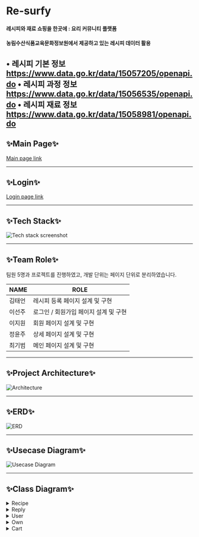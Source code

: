 # Re-surfy
#### 레시피와 재료 쇼핑을 한곳에 : 요리 커뮤니티 플랫폼

#### 농림수산식품교육문화정보원에서 제공하고 있는 레시피 데이터 활용

• 레시피 기본 정보
https://www.data.go.kr/data/15057205/openapi.do
• 레시피 과정 정보
https://www.data.go.kr/data/15056535/openapi.do
• 레시피 재료 정보
https://www.data.go.kr/data/15058981/openapi.do
---

## ✨Main Page✨  
[Main page link](https://github.com/KIPUMP/Re-surfy_Project/assets/86760876/fceae9b4-294d-496a-9d4c-acc63517930c)

---

## ✨Login✨  
[Login page link](https://github.com/user-attachments/assets/c0181478-6285-4363-b9e4-45e51771832b)

---

## ✨Tech Stack✨  
![Tech stack screenshot](https://github.com/KIPUMP/Re-surfy_Project/assets/86760876/8e1e746a-d3bb-4818-8520-f2ad8fc436d7)

---

## ✨Team Role✨  
팀원 5명과 프로젝트를 진행하였고, 개발 단위는 페이지 단위로 분리하였습니다.

| NAME    | ROLE                         |
| ------- | ---------------------------- |
| 김태언  | 레시피 등록 페이지 설계 및 구현 |
| 이선주  | 로그인 / 회원가입 페이지 설계 및 구현 |
| 이지원  | 회원 페이지 설계 및 구현      |
| 정윤주  | 상세 페이지 설계 및 구현      |
| 최기범  | 메인 페이지 설계 및 구현      |

---

## ✨Project Architecture✨  
![Architecture](https://github.com/user-attachments/assets/0b26977f-2e0c-4755-b87a-b34626d278b9)

---

## ✨ERD✨  
![ERD](https://github.com/KIPUMP/Re-surfy_Project/assets/86760876/f04ac3fc-ceda-4d5b-836f-b67f25ea0758)

---

## ✨Usecase Diagram✨  
![Usecase Diagram](https://github.com/KIPUMP/Re-surfy_Project/assets/86760876/83c8d961-283e-4404-b87b-7e6ebe78c4b6)

---

## ✨Class Diagram✨  

<details>
  <summary>Recipe</summary>
  
  ![Recipe Diagram](https://github.com/user-attachments/assets/7c5f1c62-b3bd-43b4-bf9f-15435f525d1a)
</details>

<details>
  <summary>Reply</summary>
  
  ![Reply Diagram](https://github.com/user-attachments/assets/f19dd879-502c-4455-a8f9-aad45089cf26)
</details>

<details>
  <summary>User</summary>
  
  ![User Diagram](https://github.com/user-attachments/assets/f319f3ec-b78b-4bd0-82d3-ab80601e6e42)
</details>

<details>
  <summary>Own</summary>
  
  ![Own Diagram](https://github.com/user-attachments/assets/e9743f4c-db00-4c78-adaf-2d908869db5e)
</details>

<details>
  <summary>Cart</summary>

  ![Cart Diagram](https://github.com/user-attachments/assets/9d346e8e-06d1-4b42-8f3d-fcb57fc29cca)
</details>
